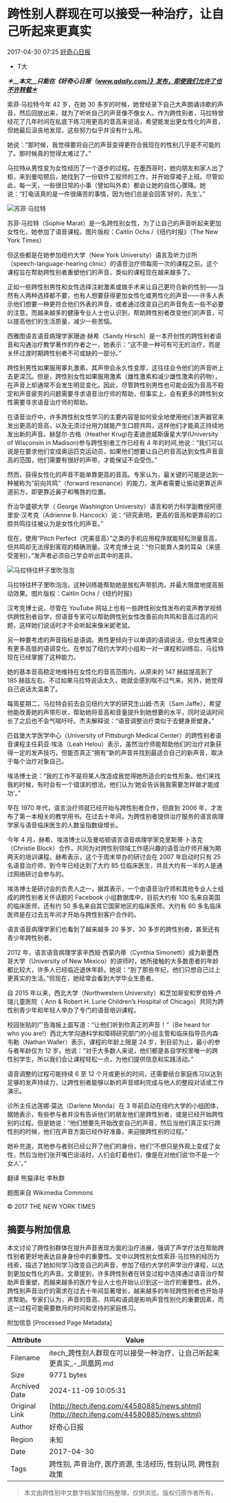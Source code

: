 # 跨性别人群现在可以接受一种治疗，让自己听起来更真实

2017-04-30 07:25 [好奇心日报](http://www.qdaily.com/articles/40279.html?source=feed)

-   T大

**_＊__本文__只能在《好奇心日报（www.qdaily.com）》发布，即使我们允许了也不许转载＊_**

索菲·马拉特今年 42 岁，在她 30 多岁的时候，她曾经录下自己大声朗诵诗歌的声音，然后回放出来，就为了听听自己的声音像不像女人。作为跨性别者，马拉特曾经花了几年时间在私底下练习用更高的音高来说话，希望能发出更女性化的声音，但她最后沮丧地发现，这些努力似乎并没有什么用。

她说：“那时候，我觉得要将自己的声音变得更符合我现在的性别几乎是不可能的了。那时候真的觉得太难过了。”

马拉特从男性变为女性经历了一个逐步的过程。在墨西哥时，她向朋友和家人出了柜，来到曼哈顿后，她找到了一份软件工程师的工作，并开始穿裙子上班。尽管如此，每一天，一些很日常的小事（譬如叫外卖）都会让她的自信心骤降。她说：“打电话真的是一件很痛苦的事情，因为他们总是会回答‘好的，先生’。”

![苏菲·马拉特](http://p0.ifengimg.com/cmpp/2017/04/30/08/c6216d3e-e964-4c6e-a1c1-5bea6d5ecb09_size61_w600_h400.jpg-w600)

苏菲·马拉特（Sophie Marat）是一名跨性别女性，为了让自己的声音听起来更加女性化，她参加了语音课程。图片版权：Caitlin Ochs /《纽约时报》（The New York Times）

但这些都是在她参加纽约大学（New York University）语言及听力诊所（speech-language-hearing clinic）的语音治疗师每周一次的课程之前。这个课程旨在帮助跨性别者重塑他们的声音，类似的课程现在越来越多了。

正如一些跨性别男性和女性选择注射激素或做手术来让自己更符合新的性别——当然有人两种选择都不要，也有人想要获得更加女性化或男性化的声音——许多人表示他们想要一种更符合他们外表的声音，或者通过改变自己的声音免去一些不必要的注意。而越来越多的健康专业人士也认识到，帮助跨性别者改变他们的声音，可以提高他们的生活质量，减少一些苦恼。

西雅图语言语音病理学家珊迪·赫希（Sandy Hirsch）是一本开创性的跨性别者语音和沟通治疗教学著作的作者之一，她表示：“这不是一种可有可无的治疗，而是关怀过渡时期跨性别者不可或缺的一部分。”

跨性别男性如果服用睾丸激素，其声带会永久性变厚，这往往会令他们的声音听上去更深沉。但是，跨性别女性如果服用激素（雌性激素和减少雄性激素的药物），在声音上却通常不会发生明显变化。因此，尽管跨性别男性也可能会因为音高不稳定和声音疲劳的问题需要寻求语音治疗师的帮助，但事实上，会有更多的跨性别女性需要寻求语音治疗师的帮助。

在语音治疗中，许多跨性别女性学习的主要内容是如何安全地使用他们发声器官来发出更高的音高，以及无须过分用力就能产生口腔共鸣，这样他们才能真正持续地发出新的声音。赫瑟尔·古格（Heather Krug)在麦迪逊威斯康星大学(University of Wisconsin in Madison)参与跨性别者工作已经有 4 年的时间,他说：“我们可以说是在要求他们变成奥运匹克运动员，如果他们想要让自己的音高达到女性声音音高的范围，他们需要有很好的声带，才能保证不会受伤。”

然而，获得女性化的声音不能单靠更高的音高。专家认为，最关键的可能是达到一种被称为“前向共鸣”（forward resonance）的能力，发声者需要让振动更靠近声道前方，即更靠近鼻子和嘴唇的位置。

乔治华盛顿大学（ George Washington University）语言和听力科学副教授阿德里安·汉考克（Adrienne B. Hancock）说：“研究表明，更高的音高和更靠前的口腔共鸣往往被认为是女性化的声音。”

现在，使用“Pitch Perfect（完美音高）”之类的手机应用程序就能轻松测量音高，但共鸣却无法得到客观的精确测量。汉考克博士说：“你只能靠人类的耳朵（来感受差别）。”发声者必须自己学会听出其中的差异。

![马拉特往杯子里吹泡泡](http://p0.ifengimg.com/cmpp/2017/04/30/08/b1f733bf-9dec-4f5e-add2-c4ae92ce70ee_size31_w600_h400.jpg-w600)

马拉特往杯子里吹泡泡，这种训练能帮助她是放松声带肌肉，并最大限度地提高振动效果。图片版权：Caitlin Ochs /《纽约时报》

汉考克博士说，尽管在 YouTube 网站上也有一些跨性别女性发布的变声教学视频供跨性别者自学，但语音专家可以帮助跨性别女性改善前向共鸣和音高过高的问题，这样她们说话时才不会听起来像米妮老鼠。

另一种要考虑的声音指标是语调。男性更倾向于以单调的语调说话，但女性通常会有更多高低的语调变化。在参加了纽约大学的小组和一对一课程和训练后，马拉特现在已经掌握了这种能力。

她的基本音高稳定地维持在女性化的音高范围内，从原来的 147 赫兹提高到了 185 赫兹左右。不过如果马拉特说话太久，她就会感到喘不过气来，另外，她觉得自己说话太温柔了。

每周星期二，马拉特会前去会见纽约大学的研究生山姆·杰夫（Sam Jaffe），希望他能改善她的声带形状，帮助她将音高和音量提升到她想要的水平，同时说话时间长了之后也不会气喘吁吁。杰夫解释说：“语音调整治疗类似于去健身房塑身。”

匹兹堡大学医学中心（University of Pittsburgh Medical Center）的跨性别者语音课程主任莉亚·埃洛（Leah Helou）表示，虽然治疗师能帮助他们的治疗对象获得一定的发声技巧，但能否真正“拥有”新的声音并找到最适合自己的新声音，取决于每个治疗对象自己。

埃洛博士说：“我的工作不是将某人改造成我觉得她所适合的女性形象。他们来找我的时候，有时会有一个错误的想法，他们认为‘她会告诉我我需要怎样做才能成功’。”

早在 1970 年代，语言治疗师就已经开始与跨性别者合作，但直到 2006 年，才发布了第一本相关的教学用书。在过去十年间，为跨性别者提供治疗服务的语言病理学家与语音临床医生的人数呈指数级增长。

今年 4 月，赫希、埃洛博士以及曼哈顿语言语音病理学家克里斯蒂·卜洛克（Christie Block）合作，共同为对跨性别领域工作感兴趣的语音治疗师开展为期两天的培训课程。赫希表示，这个于周末举办的研讨会在 2007 年启动时只有 25 名语音治疗师，到今年已经达到了大约 85 位临床医生，并且大约有一半的人是通过网络研讨会参与的。

埃洛博士是研讨会的负责人之一，据其表示，一个由语音治疗师和其他专业人士组成的跨性别者关怀话题的 Facebook 小组数据库中，目前大约有 100 名来自美国的临床医师，还有约 50 多名来自其它国家地区的临床医师。大约有 60 多名临床医师是在过去五年间才开始与跨性别客户合作的。

语言语音病理学家们也看到了越来越多 20 多岁、30 多岁的跨性别者，甚至还有青少年跨性别者。

2012 年，语言语音病理学家辛西娅·西蒙内蒂（Cynthia Simonetti）成为新墨西哥大学（University of New Mexico）的讲师时，她所接触的大多数患者的年龄都比较大，许多人已经临近退休年龄。她说：“到了那些年纪，他们只想自己过上更真实的生活。”但现在，她经常会看到大学毕业生患者。

自 2015 年以来，西北大学（Northwestern University）和芝加哥安和罗伯特·卢瑞儿童医院（ Ann & Robert H. Lurie Children’s Hospital of Chicago）共同为跨性别青少年和年轻人举办了专门的语音培训课程。

校园张贴的广告海报上面写道：“让他们听到你真正的声音！”（Be heard for who you are!）西北大学沟通科学和障碍研究部门的小组主管和临床指导员内森·韦勒（Nathan Waller）表示，课程的年龄上限是 24 岁，到目前为止，最小的参与者年龄仅为 12 岁。他说：“对于大多数人来说，他们都是各自学校里唯一的跨性别学生，所以我们会让课程轻松一点，为他们提供信息和实践活动。”

语音调整的过程可能持续 6 至 12 个月或更长的时间，还需要结合家庭练习以达到足够的发声持续力，让跨性别者能够以新的声音顺利完成与他人的整段对话或工作演示。

诊所主任达莲娜·莫达（Darlene Monda）在 3 年前启动在纽约大学的小组团体，据她表示，有些参与者并没有告诉他们的朋友他们是跨性别者，或是已经开始跨性别的过程。但是她说：“他们想要先开始改变自己的声音，然后当他们真正实行跨性别的时候，他们在声音方面已经作好准备，来迎接跨性别的过程。”

她补充道，其他参与者则已经公开了他们的身份，他们“不想只是外观上变成了女性，然后当他们张开嘴巴说话时，人们会盯着他们，像是在对他们说‘你不是一个女人’。”

翻译 熊猫译社 李秋群

题图来自 Wikimedia Commons

© 2017 THE NEW YORK TIMES

## 摘要与附加信息

<!-- tcd_abstract -->
本文讨论了跨性别群体在提升声音表现方面的治疗进展，强调了声学疗法在帮助跨性别者更好地表达自身身份中的重要性。文中以跨性别女性索菲·马拉特的经历为线索，描述了她如何学习改变自己的声音，参加了纽约大学的声学治疗课程，以达到更加女性化的声音。文章提到，许多跨性别者在转变过程中选择通过语音治疗帮助声音重塑，而越来越多的医疗专业人士也开始认识到这一治疗的重要性。此外，跨性别声音治疗的需求在过去十年间显著增长，越来越多的年轻跨性别者也开始寻求帮助。专家们认为，声音的音高、共鸣和语调是影响声音性别化的重要因素，而这一过程可能需要数月的时间和坚持的家庭练习。
<!-- tcd_abstract_end -->

附加信息 [Processed Page Metadata]

| Attribute       | Value                                  |
|-----------------|----------------------------------------|
| Filename        | itech_跨性别人群现在可以接受一种治疗，让自己听起来更真实_-_凤凰网.md                             |
| Size            | 9771 bytes                           |
| Archived Date   | 2024-11-09 10:05:31                             |
| Original Link   | [http://itech.ifeng.com/44580885/news.shtml](http://itech.ifeng.com/44580885/news.shtml)                       |
| Author          | 好奇心日报                               |
| Region          | 未知                               |
| Date            | 2017-04-30                                 |
| Tags            | 跨性别, 声音治疗, 医疗资源, 生活经历, 性别认同, 跨性别政策                                 |
>
> 本文由跨性别中文数字档案馆归档整理，仅供浏览。版权归原作者所有。
>